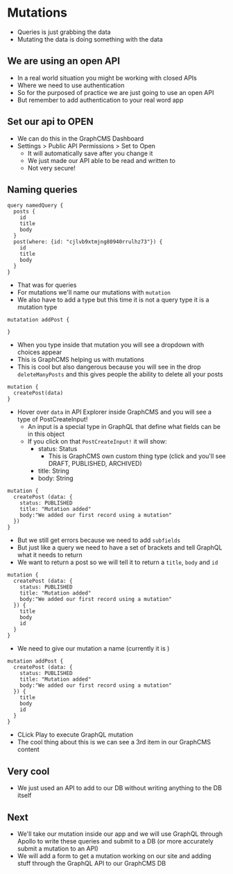 # Mutations
* Queries is just grabbing the data
* Mutating the data is doing something with the data

## We are using an open API
* In a real world situation you might be working with closed APIs
* Where we need to use authentication
* So for the purposed of practice we are just going to use an open API
* But remember to add authentication to your real word app

## Set our api to OPEN
* We can do this in the GraphCMS Dashboard
* Settings > Public API Permissions > Set to Open
    - It will automatically save after you change it
    - We just made our API able to be read and written to
    - Not very secure!

## Naming queries
```
query namedQuery {
  posts {
    id
    title
    body
  }
  post(where: {id: "cjlvb9xtmjng80940rrulhz73"}) {
    id
    title
    body
  }
}
```

* That was for queries
* For mutations we'll name our mutations with `mutation`
* We also have to add a type but this time it is not a query type it is a mutation type

```
mutatation addPost {

}
```

* When you type inside that mutation you will see a dropdown with choices appear
* This is GraphCMS helping us with mutations
* This is cool but also dangerous because you will see in the drop `deleteManyPosts` and this gives people the ability to delete all your posts

```
mutation {
  createPost(data)
}
```

* Hover over `data` in API Explorer inside GraphCMS and you will see a type of PostCreateInput!
    - An input is a special type in GraphQL that define what fields can be in this object
    - If you click on that `PostCreateInput!` it will show:
        + status: Status
            * This is GraphCMS own custom thing type (click and you'll see DRAFT, PUBLISHED, ARCHIVED)
        + title: String
        + body: String

```
mutation {
  createPost (data: {
    status: PUBLISHED
    title: "Mutation added"
    body:"We added our first record using a mutation"
  })
}
```

* But we still get errors because we need to add `subfields`
* But just like a query we need to have a set of brackets and tell GraphQL what it needs to return
* We want to return a post so we will tell it to return a `title`, `body` and `id`

```
mutation {
  createPost (data: {
    status: PUBLISHED
    title: "Mutation added"
    body:"We added our first record using a mutation"
  }) {
    title
    body
    id
  }
} 
```

* We need to give our mutation a name (currently it is <Unnamed>)

```
mutation addPost {
  createPost (data: {
    status: PUBLISHED
    title: "Mutation added"
    body:"We added our first record using a mutation"
  }) {
    title
    body
    id
  }
} 
```

* CLick Play to execute GraphQL mutation
* The cool thing about this is we can see a 3rd item in our GraphCMS content

## Very cool
* We just used an API to add to our DB without writing anything to the DB itself

## Next
* We'll take our mutation inside our app and we will use GraphQL through Apollo to write these queries and submit to a DB (or more accurately submit a mutation to an API)
* We will add a form to get a mutation working on our site and adding stuff through the GraphQL API to our GraphCMS DB


